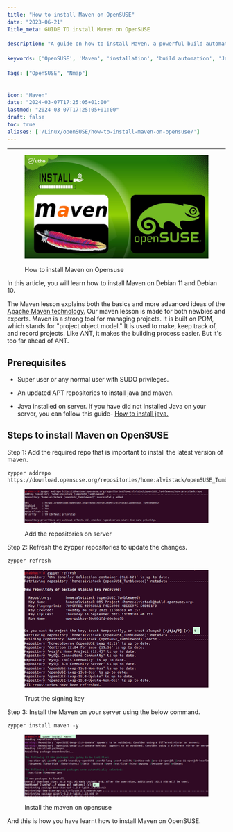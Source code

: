 ```yaml
---
title: "How to install Maven on OpenSUSE"
date: "2023-06-21"
Title_meta: GUIDE TO install Maven on OpenSUSE

description: "A guide on how to install Maven, a powerful build automation tool primarily for Java projects, on OpenSUSE, a Linux distribution."

keywords: ['OpenSUSE', 'Maven', 'installation', 'build automation', 'Java', 'Linux', 'development']

Tags: ["OpenSUSE", "Nmap"]


icon: "Maven"
date: "2024-03-07T17:25:05+01:00"
lastmod: "2024-03-07T17:25:05+01:00" 
draft: false
toc: true
aliases: ['/Linux/openSUSE/how-to-install-maven-on-opensuse/']
---
```

---

<figure>

![How to install Maven on Opensuse](images/How-to-install-maven-on-OpenSUSE.jpg)

<figcaption>

How to install Maven on Opensuse

</figcaption>

</figure>

In this article, you will learn how to install Maven on Debian 11 and Debian 10.

The Maven lesson explains both the basics and more advanced ideas of the [Apache Maven technology.](https://www.google.com/url?sa=t&rct=j&q=&esrc=s&source=web&cd=&cad=rja&uact=8&ved=2ahUKEwjP87-6l9P_AhVIU2wGHfL1DLsQFnoECDIQAQ&url=https%3A%2F%2Fen.wikipedia.org%2Fwiki%2FApache_Maven&usg=AOvVaw1q52GlNrBkmeyt339HXdqD&opi=89978449) Our maven lesson is made for both newbies and experts. Maven is a strong tool for managing projects. It is built on POM, which stands for "project object model." It is used to make, keep track of, and record projects. Like ANT, it makes the building process easier. But it's too far ahead of ANT.

## Prerequisites

- Super user or any normal user with SUDO privileges.

- An updated APT repositories to install java and maven.

- Java installed on server. If you have did not installed Java on your server, you can follow this guide- [How to install java.](https://utho.com/docs/tutorial/how-to-install-java-jdk-on-opensuse/)

## Steps to install Maven on OpenSUSE

Step 1: Add the required repo that is important to install the latest version of maven.

```
zypper addrepo https://download.opensuse.org/repositories/home:alvistack/openSUSE_Tumbleweed/home:alvistack.repo
```
<figure>

![Add the repositories on server](images/image-1154.png)

<figcaption>

Add the repositories on server

</figcaption>

</figure>

Step 2: Refresh the zypper repositories to update the changes.

```
zypper refresh
```
<figure>

![Trust the signing key ](images/image-1155.png)

<figcaption>

Trust the signing key

</figcaption>

</figure>

Step 3: Install the Maven on your server using the below command.

```
zypper install maven -y
```
<figure>

![Install the maven on opensuse](images/image-1156-1024x344.png)

<figcaption>

Install the maven on opensuse

</figcaption>

</figure>

And this is how you have learnt how to install Maven on OpenSUSE.
